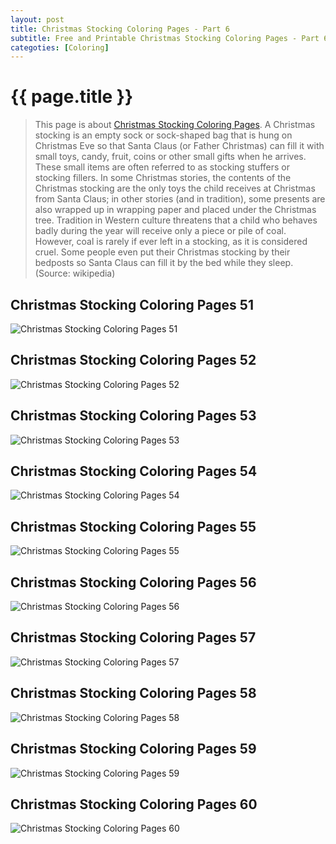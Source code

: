 ```yaml
---
layout: post
title: Christmas Stocking Coloring Pages - Part 6
subtitle: Free and Printable Christmas Stocking Coloring Pages - Part 6
categoties: [Coloring]
---
```

{{ page.title }}
================
> This page is about [Christmas Stocking Coloring Pages](https://hoanghabelle.github.io/). A Christmas stocking is an empty sock or sock-shaped bag that is hung on Christmas Eve so that Santa Claus (or Father Christmas) can fill it with small toys, candy, fruit, coins or other small gifts when he arrives. These small items are often referred to as stocking stuffers or stocking fillers. In some Christmas stories, the contents of the Christmas stocking are the only toys the child receives at Christmas from Santa Claus; in other stories (and in tradition), some presents are also wrapped up in wrapping paper and placed under the Christmas tree. Tradition in Western culture threatens that a child who behaves badly during the year will receive only a piece or pile of coal. However, coal is rarely if ever left in a stocking, as it is considered cruel. Some people even put their Christmas stocking by their bedposts so Santa Claus can fill it by the bed while they sleep. (Source: wikipedia)

## Christmas Stocking Coloring Pages 51
![Christmas Stocking Coloring Pages 51](https://hoanghabelle.github.io/img/Christmas-Stocking-Coloring-Pages%20(51).jpg "Christmas Stocking Coloring Pages 51")

## Christmas Stocking Coloring Pages 52
![Christmas Stocking Coloring Pages 52](https://hoanghabelle.github.io/img/Christmas-Stocking-Coloring-Pages%20(52).jpg "Christmas Stocking Coloring Pages 52")

## Christmas Stocking Coloring Pages 53
![Christmas Stocking Coloring Pages 53](https://hoanghabelle.github.io/img/Christmas-Stocking-Coloring-Pages%20(53).jpg "Christmas Stocking Coloring Pages 53")

## Christmas Stocking Coloring Pages 54
![Christmas Stocking Coloring Pages 54](https://hoanghabelle.github.io/img/Christmas-Stocking-Coloring-Pages%20(54).jpg "Christmas Stocking Coloring Pages 54")

<script async src="//pagead2.googlesyndication.com/pagead/js/adsbygoogle.js"></script><ins class="adsbygoogle" style="display:block" data-ad-format="fluid" data-ad-layout-key="-8i+1w-dq+e9+ft" data-ad-client="ca-pub-6753140515841889" data-ad-slot="6190446671"></ins> <script> (adsbygoogle = window.adsbygoogle || []).push({}); </script>

## Christmas Stocking Coloring Pages 55
![Christmas Stocking Coloring Pages 55](https://hoanghabelle.github.io/img/Christmas-Stocking-Coloring-Pages%20(55).jpg "Christmas Stocking Coloring Pages 55")

## Christmas Stocking Coloring Pages 56
![Christmas Stocking Coloring Pages 56](https://hoanghabelle.github.io/img/Christmas-Stocking-Coloring-Pages%20(56).jpg "Christmas Stocking Coloring Pages 56")

## Christmas Stocking Coloring Pages 57
![Christmas Stocking Coloring Pages 57](https://hoanghabelle.github.io/img/Christmas-Stocking-Coloring-Pages%20(57).jpg "Christmas Stocking Coloring Pages 57")

## Christmas Stocking Coloring Pages 58
![Christmas Stocking Coloring Pages 58](https://hoanghabelle.github.io/img/Christmas-Stocking-Coloring-Pages%20(58).jpg "Christmas Stocking Coloring Pages 58")

<script async src="//pagead2.googlesyndication.com/pagead/js/adsbygoogle.js"></script><ins class="adsbygoogle" style="display:block" data-ad-format="fluid" data-ad-layout-key="-8i+1w-dq+e9+ft" data-ad-client="ca-pub-6753140515841889" data-ad-slot="6190446671"></ins> <script> (adsbygoogle = window.adsbygoogle || []).push({}); </script>

## Christmas Stocking Coloring Pages 59
![Christmas Stocking Coloring Pages 59](https://hoanghabelle.github.io/img/Christmas-Stocking-Coloring-Pages%20(59).jpg "Christmas Stocking Coloring Pages 59")

## Christmas Stocking Coloring Pages 60
![Christmas Stocking Coloring Pages 60](https://hoanghabelle.github.io/img/Christmas-Stocking-Coloring-Pages%20(60).jpg "Christmas Stocking Coloring Pages 60")

